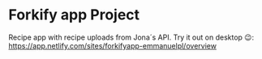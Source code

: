 # Forkify app Project

Recipe app with recipe uploads from Jona´s API. Try it out on desktop 😉:
https://app.netlify.com/sites/forkifyapp-emmanuelpl/overview
